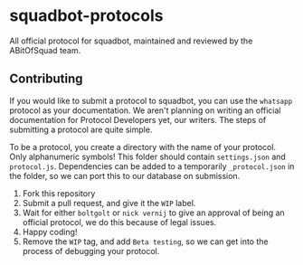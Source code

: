 # squadbot-protocols
All official protocol for squadbot, maintained and reviewed by the ABitOfSquad team.

## Contributing
If you would like to submit a protocol to squadbot, you can use the ``whatsapp`` protocol as your documentation. We aren't planning on writing an official documentation for Protocol Developers yet, our writers. The steps of submitting a protocol are quite simple.

To be a protocol, you create a directory with the name of your protocol. Only alphanumeric symbols! This folder should contain ``settings.json`` and ``protocol.js``. Dependencies can be added to a temporarily ``_protocol.json`` in the folder, so we can port this to our database on submission. 

1. Fork this repository
2. Submit a pull request, and give it the ``WIP`` label.
2. Wait for either ``boltgolt`` or ``nick vernij`` to give an approval of being an official protocol, we do this because of legal issues.
3. Happy coding!
4. Remove the ``WIP`` tag, and add ``Beta testing``, so we can get into the process of debugging your protocol.
